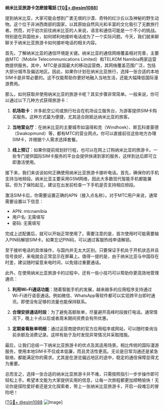 **纳米比亚旅游卡怎麽接電話 [[TG💪+ @esim1088](https://t.me/s/esim1088)]**

提到纳米比亚，大家可能会想到广袤无垠的沙漠、奇特的红沙丘以及神秘的野生动物。这个位于非洲西南部的国家，以其原始自然风光和丰富的文化吸引了无数旅行者。然而，对于初次前往纳米比亚的人来说，语言和通信可能是一个不小的挑战。特别是在异国他乡，如何顺利地接听电话成为了一个实际问题。今天，我们就来聊聊关于纳米比亚旅游卡如何接听电话的相关内容。

首先，了解纳米比亚的通信环境是关键。纳米比亚的通信网络覆盖相对完善，主要由MTC（Mobile Telecommunications Limited）和TELKOM Namibia两家运营商提供服务。其中，MTC是该国最大的移动运营商，其网络覆盖范围广泛，包括大部分城市及偏远地区。因此，如果你计划在纳米比亚旅行，选择一张合适的本地SIM卡是非常必要的。这不仅能帮助你更好地融入当地生活，还能大幅降低国际漫游费用。

那么，如何获取并使用纳米比亚的旅游卡呢？其实步骤非常简单。一般来说，你可以通过以下几种方式获得旅游卡：

1. **机场取卡**：许多航空公司或旅行社会在机场设立服务台，为游客提供SIM卡购买服务。这种方式最为便捷，尤其适合刚抵达纳米比亚的旅客。
   
2. **当地营业厅**：在纳米比亚的主要城市如温得和克（Windhoek）、斯瓦科普蒙德（Swakopmund）等，都有MTC的营业网点。你可以直接前往这些地方办理SIM卡，并根据个人需求选择套餐。

3. **线上预订**：如果你提前规划好行程，也可以在网上订购纳米比亚的旅游卡。一些专门提供国际SIM卡服务的平台会提供快递到家的服务，这样到达后即可立即激活使用。

接下来，我们来谈谈如何正确使用纳米比亚旅游卡接听电话。首先，确保你的手机支持当地频段。纳米比亚主要采用GSM网络，因此大多数现代智能手机都能兼容。但为了保险起见，建议在出发前检查一下手机是否支持相应频段。

激活SIM卡后，你需要设置正确的APN（接入点名称）。对于MTC用户来说，通常需要设置以下信息：
- APN: mtcnamibia
- 用户名: 无需填写
- 密码: 无需填写

完成上述配置后，就可以开始正常使用了。需要注意的是，首次使用时可能需要输入PIN码解锁SIM卡。如果忘记PIN码，可以通过客服热线申请解锁。

至于接听电话的具体操作，与国内并无太大区别。只要保证手机处于开机状态并且信号良好，来电就会正常显示在屏幕上。值得一提的是，由于纳米比亚与中国存在时差，建议随时留意来电时间，以免错过重要通话。

此外，在使用纳米比亚旅游卡的过程中，还有一些小技巧可以帮助你更高效地管理通讯：

1. **利用Wi-Fi通话功能**：随着智能手机的发展，越来越多的应用程序支持通过Wi-Fi进行语音通话。例如微信、WhatsApp等软件都可以实现跨平台即时通讯，即使没有足够的流量也能保持联系。

2. **合理安排通话时段**：为了避免高额账单，尽量避开高峰时段拨打电话。通常情况下，晚上十点以后或者周末期间资费会有所优惠。

3. **定期查看账单明细**：通过运营商提供的官方应用程序或网站，可以随时查询当前余额及消费记录。这样有助于及时发现异常情况并采取措施。

最后，让我们总结一下纳米比亚旅游卡的优点及其适用场景。相比传统的国际漫游服务，使用本地SIM卡不仅成本低廉，而且灵活性更高。无论是日常沟通还是紧急联络，都能满足你的需求。尤其是在游览偏远地区的途中，稳定的通信保障显得尤为重要。

总而言之，选择一张合适的纳米比亚旅游卡并不难，只需按照指引一步步操作即可轻松上手。希望本文能为大家提供实用的信息，让每一次旅程都更加顺畅愉快！无论你是探险爱好者还是文化探索者，带上一张纳米比亚旅游卡，开启一段难忘的冒险吧！

[[TG💪+ @esim1088](https://t.me/s/esim1088) ![Image](https://i.postimg.cc/4NQfJmqS/Snipaste-2025-05-13-00-14-12.png)]